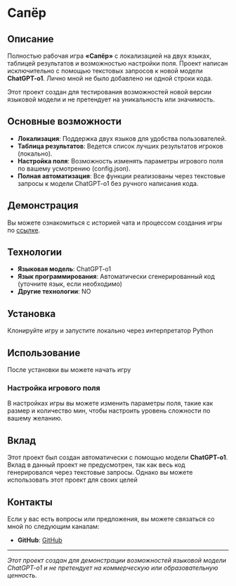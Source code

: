 # Сапёр

## Описание

Полностью рабочая игра **«Сапёр»** с локализацией на двух языках, таблицей результатов и возможностью настройки поля. Проект написан исключительно с помощью текстовых запросов к новой модели **ChatGPT-o1**. Лично мной не было добавлено ни одной строки кода.

Этот проект создан для тестирования возможностей новой версии языковой модели и не претендует на уникальность или значимость.

## Основные возможности

- **Локализация**: Поддержка двух языков для удобства пользователей.
- **Таблица результатов**: Ведется список лучших результатов игроков (локально).
- **Настройка поля**: Возможность изменять параметры игрового поля по вашему усмотрению (config.json).
- **Полная автоматизация**: Все функции реализованы через текстовые запросы к модели ChatGPT-o1 без ручного написания кода.

## Демонстрация

Вы можете ознакомиться с историей чата и процессом создания игры по [ссылке](https://chatgpt.com/share/66f2ba3b-4260-8011-977f-8906b293c57a).

## Технологии

- **Языковая модель**: ChatGPT-o1
- **Язык программирования**: Автоматически сгенерированный код (уточните язык, если необходимо)
- **Другие технологии**: NO

## Установка

Клонируйте игру и запустите локально через интерпретатор Python

## Использование

После установки вы можете начать игру

### Настройка игрового поля

В настройках игры вы можете изменить параметры поля, такие как размер и количество мин, чтобы настроить уровень сложности по вашему желанию.

## Вклад

Этот проект был создан автоматически с помощью модели **ChatGPT-o1**. Вклад в данный проект не предусмотрен, так как весь код генерировался через текстовые запросы. Однако вы можете использовать этот проект для своих целей

## Контакты

Если у вас есть вопросы или предложения, вы можете связаться со мной по следующим каналам:

- **GitHub**: [GitHub](https://github.com/Kj9516)

---

*Этот проект создан для демонстрации возможностей языковой модели ChatGPT-o1 и не претендует на коммерческую или образовательную ценность.*
